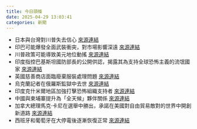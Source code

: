 ```yaml
---
title: 今日頭條
date: 2025-04-29 13:03:41
categories: 新聞            
---
```

- 日本與台灣對川普失去信心 [來源連結](https://asiatimes.com/2025/04/polls-show-japan-taiwan-fast-losing-faith-in-trump/)
- 印巴可能爆發全面武裝衝突，對市場影響深遠 [來源連結](https://asiatimes.com/2025/04/india-pakistan-war-fallout-would-spread-far-and-wide/)
- 川普政策可能導致美元地位動搖 [來源連結](https://asiatimes.com/2025/04/trump-on-a-precipice-as-markets-write-dollars-eulogy/)
- 印度指控巴基斯坦國防部長的公開供認，揭露其為支持全球恐怖主義的流氓國家 [來源連結](https://www.thehindu.com/news/national/india-at-un-pakistan-defence-ministers-open-confession-exposes-country-as-rogue-state-fuelling-global-terrorism/article69504455.ece)
- 英國慈善商店面臨廢棄服裝處理問題 [來源連結](https://www.theguardian.com/environment/2025/apr/29/you-sold-it-now-recycle-it-the-protesters-mailing-worn-out-clothes-to-the-shops-they-bought-them-from)
- 烏克蘭記者在俄羅斯監獄中去世 [來源連結](https://www.theguardian.com/world/2025/apr/29/viktoriia-roshchyna-ukrainian-journalist-death-russian-prison)
- 印度克什米爾地區加強打擊恐怖組織支持者 [來源連結](https://www.thehindu.com/news/morning-digest-april-29-2025/article69503018.ece)
- 中國與柬埔寨提升為「全天候」夥伴關係 [來源連結](https://asiatimes.com/2025/04/with-trumps-push-china-changing-its-relations-with-the-world/)
- 加拿大總理馬克·卡尼在選舉中勝出，承諾在美國對自由貿易敵對的世界中開創新道路 [來源連結](https://www.japantimes.co.jp/news/2025/04/29/world/politics/liberals-canada-election-majority/)
- 西班牙和葡萄牙在大停電後逐漸恢復正常 [來源連結](https://www.theguardian.com/world/2025/apr/28/power-begins-to-return-to-iberian-peninsula-after-unprecedented-blackout)




